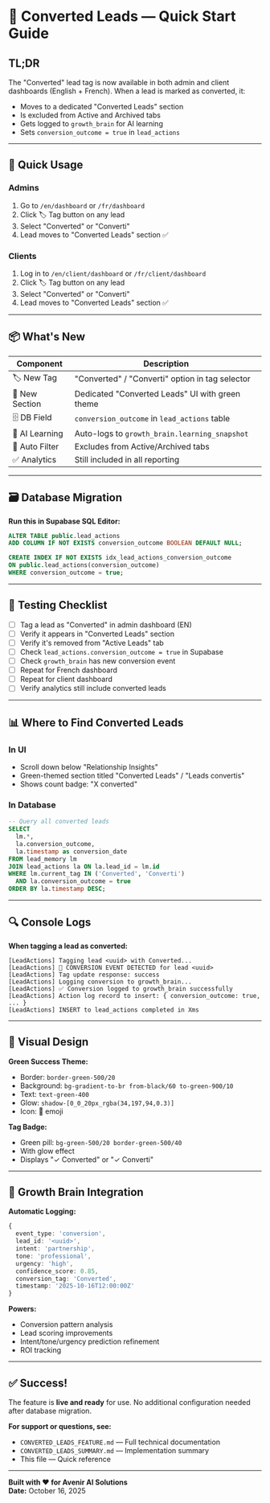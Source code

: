 # 🚀 Converted Leads — Quick Start Guide

## TL;DR

The "Converted" lead tag is now available in both admin and client dashboards (English + French). When a lead is marked as converted, it:
- Moves to a dedicated "Converted Leads" section
- Is excluded from Active and Archived tabs
- Gets logged to `growth_brain` for AI learning
- Sets `conversion_outcome = true` in `lead_actions`

---

## 🎯 Quick Usage

### **Admins**
1. Go to `/en/dashboard` or `/fr/dashboard`
2. Click 🏷️ Tag button on any lead
3. Select "Converted" or "Converti"
4. Lead moves to "Converted Leads" section ✅

### **Clients**
1. Log in to `/en/client/dashboard` or `/fr/client/dashboard`
2. Click 🏷️ Tag button on any lead
3. Select "Converted" or "Converti"
4. Lead moves to "Converted Leads" section ✅

---

## 📦 What's New

| Component | Description |
|-----------|-------------|
| 🏷️ New Tag | "Converted" / "Converti" option in tag selector |
| 🎯 New Section | Dedicated "Converted Leads" UI with green theme |
| 🗄️ DB Field | `conversion_outcome` in `lead_actions` table |
| 🧠 AI Learning | Auto-logs to `growth_brain.learning_snapshot` |
| 🚫 Auto Filter | Excludes from Active/Archived tabs |
| ✅ Analytics | Still included in all reporting |

---

## 🗃️ Database Migration

**Run this in Supabase SQL Editor:**
```sql
ALTER TABLE public.lead_actions
ADD COLUMN IF NOT EXISTS conversion_outcome BOOLEAN DEFAULT NULL;

CREATE INDEX IF NOT EXISTS idx_lead_actions_conversion_outcome
ON public.lead_actions(conversion_outcome)
WHERE conversion_outcome = true;
```

---

## 🧪 Testing Checklist

- [ ] Tag a lead as "Converted" in admin dashboard (EN)
- [ ] Verify it appears in "Converted Leads" section
- [ ] Verify it's removed from "Active Leads" tab
- [ ] Check `lead_actions.conversion_outcome = true` in Supabase
- [ ] Check `growth_brain` has new conversion event
- [ ] Repeat for French dashboard
- [ ] Repeat for client dashboard
- [ ] Verify analytics still include converted leads

---

## 📊 Where to Find Converted Leads

### **In UI**
- Scroll down below "Relationship Insights"
- Green-themed section titled "Converted Leads" / "Leads convertis"
- Shows count badge: "X converted"

### **In Database**
```sql
-- Query all converted leads
SELECT 
  lm.*,
  la.conversion_outcome,
  la.timestamp as conversion_date
FROM lead_memory lm
JOIN lead_actions la ON la.lead_id = lm.id
WHERE lm.current_tag IN ('Converted', 'Converti')
  AND la.conversion_outcome = true
ORDER BY la.timestamp DESC;
```

---

## 🔍 Console Logs

**When tagging a lead as converted:**
```
[LeadActions] Tagging lead <uuid> with Converted...
[LeadActions] 🎯 CONVERSION EVENT DETECTED for lead <uuid>
[LeadActions] Tag update response: success
[LeadActions] Logging conversion to growth_brain...
[LeadActions] ✅ Conversion logged to growth_brain successfully
[LeadActions] Action log record to insert: { conversion_outcome: true, ... }
[LeadActions] INSERT to lead_actions completed in Xms
```

---

## 🎨 Visual Design

**Green Success Theme:**
- Border: `border-green-500/20`
- Background: `bg-gradient-to-br from-black/60 to-green-900/10`
- Text: `text-green-400`
- Glow: `shadow-[0_0_20px_rgba(34,197,94,0.3)]`
- Icon: 🎯 emoji

**Tag Badge:**
- Green pill: `bg-green-500/20 border-green-500/40`
- With glow effect
- Displays "✓ Converted" or "✓ Converti"

---

## 🧠 Growth Brain Integration

**Automatic Logging:**
```typescript
{
  event_type: 'conversion',
  lead_id: '<uuid>',
  intent: 'partnership',
  tone: 'professional',
  urgency: 'high',
  confidence_score: 0.85,
  conversion_tag: 'Converted',
  timestamp: '2025-10-16T12:00:00Z'
}
```

**Powers:**
- Conversion pattern analysis
- Lead scoring improvements
- Intent/tone/urgency prediction refinement
- ROI tracking

---

## ✅ Success!

The feature is **live and ready** for use. No additional configuration needed after database migration.

**For support or questions, see:**
- `CONVERTED_LEADS_FEATURE.md` — Full technical documentation
- `CONVERTED_LEADS_SUMMARY.md` — Implementation summary
- This file — Quick reference

---

**Built with ❤️ for Avenir AI Solutions**  
**Date:** October 16, 2025

